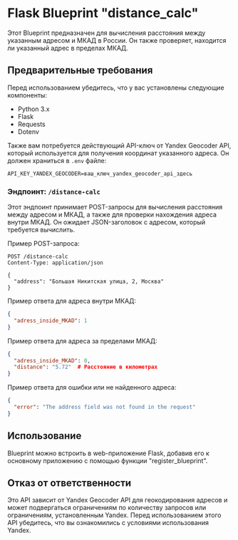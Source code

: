 # Flask Blueprint "distance_calc"

Этот Blueprint предназначен для вычисления расстояния между указанным адресом и МКАД в России. Он также проверяет, находится ли указанный адрес в пределах МКАД.

## Предварительные требования

Перед использованием убедитесь, что у вас установлены следующие компоненты:

- Python 3.x
- Flask
- Requests
- Dotenv

Также вам потребуется действующий API-ключ от Yandex Geocoder API, который используется для получения координат указанного адреса. Он должен храниться в `.env` файле:

   ```plaintext
   API_KEY_YANDEX_GEOCODER=ваш_ключ_yandex_geocoder_api_здесь
   ```

### Эндпоинт: `/distance-calc`

Этот эндпоинт принимает POST-запросы для вычисления расстояния между адресом и МКАД, а также для проверки нахождения адреса внутри МКАД. Он ожидает JSON-заголовок с адресом, который требуется вычислить.


Пример POST-запроса:

```http
POST /distance-calc
Content-Type: application/json

{
  "address": "Большая Никитская улица, 2, Москва"
}
```

Пример ответа для адреса внутри МКАД:

```json
{
  "adress_inside_MKAD": 1
}
```

Пример ответа для адреса за пределами МКАД:

```json
{
  "adress_inside_MKAD": 0,
  "distance": "5.72"  # Расстояние в километрах
}
```

Пример ответа для ошибки или не найденного адреса:

```json
{
  "error": "The address field was not found in the request"
}
```

## Использование
Blueprint можно встроить в web-приложение Flask, добавив его к основному приложению с помощью функции "register_blueprint".

## Отказ от ответственности

Это API зависит от Yandex Geocoder API для геокодирования адресов и может подвергаться ограничениям по количеству запросов или ограничениям, установленным Yandex. Перед использованием этого API убедитесь, что вы ознакомились с условиями использования Yandex.
